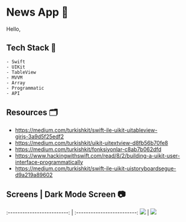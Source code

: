 # News App 

Hello,

## Tech Stack 🎯
    - Swift
    - UIKit
    - TableView
    - MVVM
    - Array
    - Programmatic
    - API
    
## Resources 🗂

-  https://medium.com/turkishkit/swift-ile-uikit-uitableview-giriş-3a9d5f25edf2
-  https://medium.com/turkishkit/uikit-uitextview-d8fb56b70fe8
-  https://medium.com/turkishkit/fonksiyonlar-c8ab7b062dfd
-  https://www.hackingwithswift.com/read/8/2/building-a-uikit-user-interface-programmatically
-  https://medium.com/turkishkit/swift-ile-uikit-uistoryboardsegue-d9a219a89602



## Screens | Dark Mode Screen 📷
:-------------------------: | :-------------------------:
![](https://i.hizliresim.com/3gm2anb.png) | ![](https://i.hizliresim.com/a7ws222.png)




